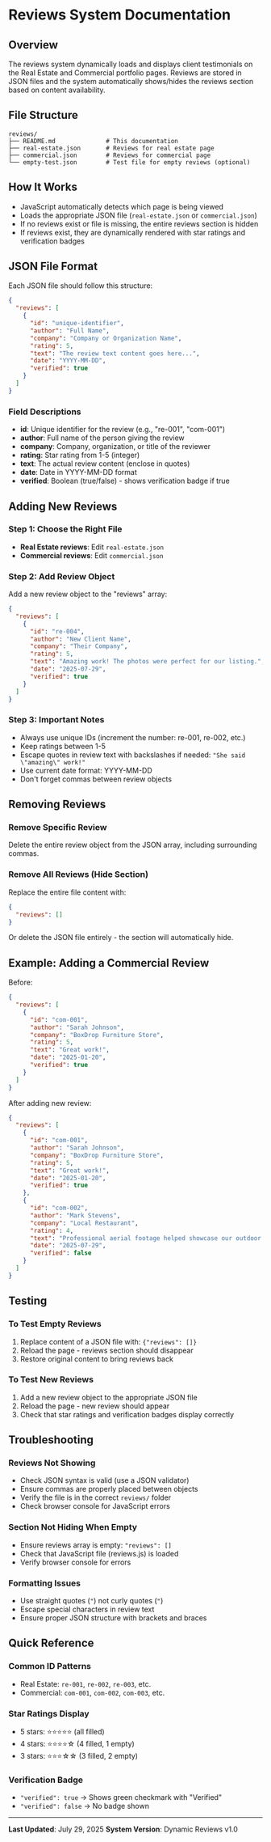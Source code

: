 # Reviews System Documentation

## Overview

The reviews system dynamically loads and displays client testimonials on the Real Estate and Commercial portfolio pages. Reviews are stored in JSON files and the system automatically shows/hides the reviews section based on content availability.

## File Structure

```
reviews/
├── README.md              # This documentation
├── real-estate.json       # Reviews for real estate page
├── commercial.json        # Reviews for commercial page
└── empty-test.json        # Test file for empty reviews (optional)
```

## How It Works

- JavaScript automatically detects which page is being viewed
- Loads the appropriate JSON file (`real-estate.json` or `commercial.json`)
- If no reviews exist or file is missing, the entire reviews section is hidden
- If reviews exist, they are dynamically rendered with star ratings and verification badges

## JSON File Format

Each JSON file should follow this structure:

```json
{
  "reviews": [
    {
      "id": "unique-identifier",
      "author": "Full Name",
      "company": "Company or Organization Name",
      "rating": 5,
      "text": "The review text content goes here...",
      "date": "YYYY-MM-DD",
      "verified": true
    }
  ]
}
```

### Field Descriptions

- **id**: Unique identifier for the review (e.g., "re-001", "com-001")
- **author**: Full name of the person giving the review
- **company**: Company, organization, or title of the reviewer
- **rating**: Star rating from 1-5 (integer)
- **text**: The actual review content (enclose in quotes)
- **date**: Date in YYYY-MM-DD format
- **verified**: Boolean (true/false) - shows verification badge if true

## Adding New Reviews

### Step 1: Choose the Right File

- **Real Estate reviews**: Edit `real-estate.json`
- **Commercial reviews**: Edit `commercial.json`

### Step 2: Add Review Object

Add a new review object to the "reviews" array:

```json
{
  "reviews": [
    {
      "id": "re-004",
      "author": "New Client Name",
      "company": "Their Company",
      "rating": 5,
      "text": "Amazing work! The photos were perfect for our listing.",
      "date": "2025-07-29",
      "verified": true
    }
  ]
}
```

### Step 3: Important Notes

- Always use unique IDs (increment the number: re-001, re-002, etc.)
- Keep ratings between 1-5
- Escape quotes in review text with backslashes if needed: `"She said \"amazing\" work!"`
- Use current date format: YYYY-MM-DD
- Don't forget commas between review objects

## Removing Reviews

### Remove Specific Review

Delete the entire review object from the JSON array, including surrounding commas.

### Remove All Reviews (Hide Section)

Replace the entire file content with:

```json
{
  "reviews": []
}
```

Or delete the JSON file entirely - the section will automatically hide.

## Example: Adding a Commercial Review

Before:

```json
{
  "reviews": [
    {
      "id": "com-001",
      "author": "Sarah Johnson",
      "company": "BoxDrop Furniture Store",
      "rating": 5,
      "text": "Great work!",
      "date": "2025-01-20",
      "verified": true
    }
  ]
}
```

After adding new review:

```json
{
  "reviews": [
    {
      "id": "com-001",
      "author": "Sarah Johnson",
      "company": "BoxDrop Furniture Store",
      "rating": 5,
      "text": "Great work!",
      "date": "2025-01-20",
      "verified": true
    },
    {
      "id": "com-002",
      "author": "Mark Stevens",
      "company": "Local Restaurant",
      "rating": 4,
      "text": "Professional aerial footage helped showcase our outdoor seating area perfectly.",
      "date": "2025-07-29",
      "verified": false
    }
  ]
}
```

## Testing

### To Test Empty Reviews

1. Replace content of a JSON file with: `{"reviews": []}`
2. Reload the page - reviews section should disappear
3. Restore original content to bring reviews back

### To Test New Reviews

1. Add a new review object to the appropriate JSON file
2. Reload the page - new review should appear
3. Check that star ratings and verification badges display correctly

## Troubleshooting

### Reviews Not Showing

- Check JSON syntax is valid (use a JSON validator)
- Ensure commas are properly placed between objects
- Verify the file is in the correct `reviews/` folder
- Check browser console for JavaScript errors

### Section Not Hiding When Empty

- Ensure reviews array is empty: `"reviews": []`
- Check that JavaScript file (reviews.js) is loaded
- Verify browser console for errors

### Formatting Issues

- Use straight quotes (`"`) not curly quotes (`"`)
- Escape special characters in review text
- Ensure proper JSON structure with brackets and braces

## Quick Reference

### Common ID Patterns

- Real Estate: `re-001`, `re-002`, `re-003`, etc.
- Commercial: `com-001`, `com-002`, `com-003`, etc.

### Star Ratings Display

- 5 stars: ⭐⭐⭐⭐⭐ (all filled)
- 4 stars: ⭐⭐⭐⭐☆ (4 filled, 1 empty)
- 3 stars: ⭐⭐⭐☆☆ (3 filled, 2 empty)

### Verification Badge

- `"verified": true` → Shows green checkmark with "Verified"
- `"verified": false` → No badge shown

---

**Last Updated**: July 29, 2025
**System Version**: Dynamic Reviews v1.0
